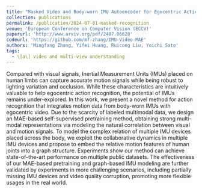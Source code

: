 ```yaml
---
title: "Masked Video and Body-worn IMU Autoencoder for Egocentric Action Recognition"
collection: publications
permalink: /publication/2024-07-01-masked-recognition
venue: 'European Conference on Computer Vision (ECCV)'
paperurl: 'http://www.arxiv.org/pdf/2407.06628'
codeurl: 'https://github.com/mf-zhang/IMU-Video-MAE'
authors: 'Mingfang Zhang, Yifei Huang, Ruicong Liu, Yoichi Sato'
tags:
  - \[a\] video and multi-view understanding
---
```


Compared with visual signals, Inertial Measurement Units (IMUs) placed on human limbs can capture accurate motion signals while being robust to lighting variation and occlusion. While these characteristics are intuitively valuable to help egocentric action recognition, the potential of IMUs remains under-explored. In this work, we present a novel method for action recognition that integrates motion data from body-worn IMUs with egocentric video. Due to the scarcity of labeled multimodal data, we design an MAE-based self-supervised pretraining method, obtaining strong multi-modal representations via modeling the natural correlation between visual and motion signals. To model the complex relation of multiple IMU devices placed across the body, we exploit the collaborative dynamics in multiple IMU devices and propose to embed the relative motion features of human joints into a graph structure. Experiments show our method can achieve state-of-the-art performance on multiple public datasets. The effectiveness of our MAE-based pretraining and graph-based IMU modeling are further validated by experiments in more challenging scenarios, including partially missing IMU devices and video quality corruption, promoting more flexible usages in the real world.
